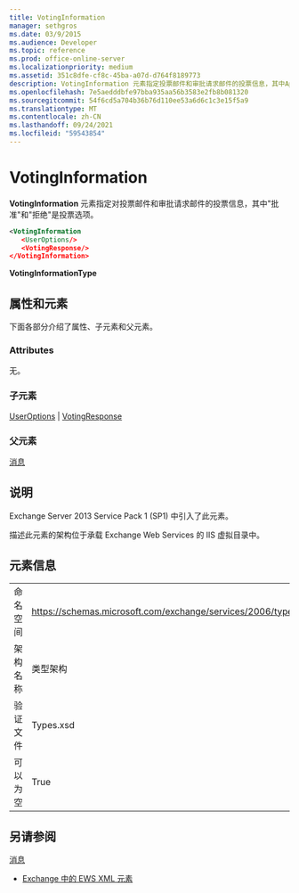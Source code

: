 ```yaml
---
title: VotingInformation
manager: sethgros
ms.date: 03/9/2015
ms.audience: Developer
ms.topic: reference
ms.prod: office-online-server
ms.localizationpriority: medium
ms.assetid: 351c8dfe-cf8c-45ba-a07d-d764f8189773
description: VotingInformation 元素指定投票邮件和审批请求邮件的投票信息，其中ApproveandReject是投票选项。
ms.openlocfilehash: 7e5aedddbfe97bba935aa56b3583e2fb8b081320
ms.sourcegitcommit: 54f6cd5a704b36b76d110ee53a6d6c1c3e15f5a9
ms.translationtype: MT
ms.contentlocale: zh-CN
ms.lasthandoff: 09/24/2021
ms.locfileid: "59543854"
---
```

# <a name="votinginformation"></a>VotingInformation

**VotingInformation** 元素指定对投票邮件和审批请求邮件的投票信息，其中"批准"和"拒绝"是投票选项。 
  
```XML
<VotingInformation
   <UserOptions/>
   <VotingResponse/>
</VotingInformation>
```

 **VotingInformationType**
## <a name="attributes-and-elements"></a>属性和元素

下面各部分介绍了属性、子元素和父元素。
  
### <a name="attributes"></a>Attributes

无。
  
### <a name="child-elements"></a>子元素

[UserOptions](useroptions.md)  | [VotingResponse](votingresponse.md)
  
### <a name="parent-elements"></a>父元素

[消息](message-ex15websvcsotherref.md)
  
## <a name="remarks"></a>说明

Exchange Server 2013 Service Pack 1 (SP1) 中引入了此元素。
  
描述此元素的架构位于承载 Exchange Web Services 的 IIS 虚拟目录中。
  
## <a name="element-information"></a>元素信息

|||
|:-----|:-----|
|命名空间  <br/> |https://schemas.microsoft.com/exchange/services/2006/types  <br/> |
|架构名称  <br/> |类型架构  <br/> |
|验证文件  <br/> |Types.xsd  <br/> |
|可以为空  <br/> |True  <br/> |
   
## <a name="see-also"></a>另请参阅



[消息](message-ex15websvcsotherref.md)


- [Exchange 中的 EWS XML 元素](ews-xml-elements-in-exchange.md)

